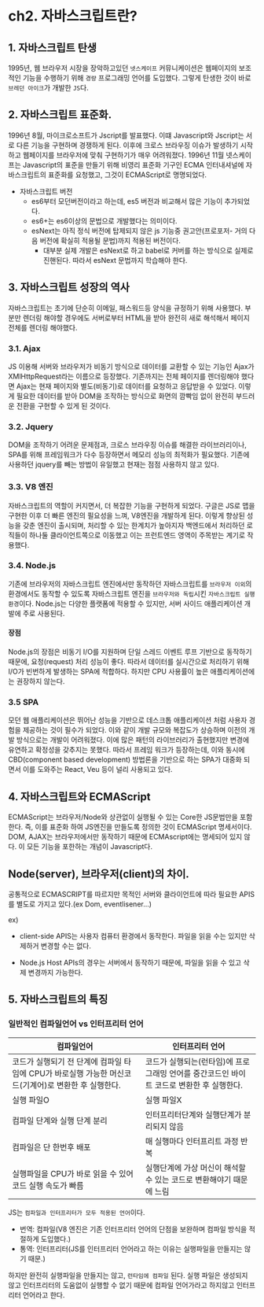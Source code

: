 # ch2. 자바스크립트란?

## 1. 자바스크립트 탄생

1995년, 웹 브라우저 시장을 장악하고있던 `넷스케이프` 커뮤니케이션은 웹페이지의 보조적인 기능을 수행하기 위해 `경량` 프로그래밍 언어를 도입했다. 그렇게 탄생한 것이 바로 `브레던 아이크`가 개발한 `JS`다.

## 2. 자바스크립트 표준화.

1996년 8월, 마이크로소프트가 Jscript를 발표했다. 이떄 Javascript와 Jscript는 서로 다른 기능을 구현하며 경쟁하게 된다. 이후에 크로스 브라우징 이슈가 발생하기 시작하고 웹페이지를 브라우저에 맞춰 구현하기가 매우 어려워졌다. 1996년 11월 넷스케이프는 Javascript의 표준을 만들기 위해 비영리 표준화 기구인 ECMA 인터내셔널에 자바스크립트의 표준화를 요청했고, 그것이 ECMAScript로 명명되었다.

- 자바스크립트 버전
  - es6부터 모던버전이라고 하는데, es5 버전과 비교해서 많은 기능이 추가되었다.
  - es6+는 es6이상의 문법으로 개발했다는 의미이다.
  - esNext는 아직 정식 버전에 탑제되지 않은 js 기능중 권고안(프로포저- 거의 다음 버전에 확실히 적용될 문법)까지 적용된 버전이다.
    - 대부분 실제 개발은 esNext로 하고 babel로 커버를 하는 방식으로 실제로 진핸된다. 따라서 esNext 문법까지 학습해야 한다.

## 3. 자바스크립트 성장의 역사

자바스크립트는 초기에 단순히 이메일, 패스워드등 양식을 규정하기 위해 사용했다. 부분만 렌더링 해야할 경우에도 서버로부터 HTML을 받아 완전히 새로 해석해서 페이지 전체를 렌더링 해야했다.

### 3.1. Ajax

JS 이용해 서버와 브라우저가 비동기 방식으로 데이터를 교환할 수 있는 기능인 Ajax가 XMlHttpRequest라는 이름으로 등장했다. 기존까지는 전체 페이지를 렌더링해야 했다면 Ajax는 현재 페이지와 별도(비동기)로 데이터를 요청하고 응답받을 수 있었다. 이렇게 필요한 데이터를 받아 DOM을 조작하는 방식으로 화면의 깜빡임 없이 완전히 부드러운 전환을 구현할 수 있게 된 것이다.

### 3.2. Jquery

DOM을 조작하기 어려운 문제점과, 크로스 브라우징 이슈를 해결한 라이브러리이나, SPA를 위해 프레임워크가 다수 등장하면서 메모리 성능의 최적화가 필요했다. 기존에 사용하던 jquery를 빼는 방법이 유일했고 현재는 점점 사용하지 않고 있다.

### 3.3. V8 엔진

자바스크립트의 역할이 커지면서, 더 복잡한 기능을 구현하게 되었다. 구글은 JS로 맵을 구현한 이후 더 빠른 엔진의 필요성을 느껴, V8엔진을 개발하게 된다. 이렇게 향상된 성능을 갖춘 엔진이 출시되며, 처리할 수 있는 한계치가 높아지자 백엔드에서 처리하던 로직들이 하나둘 클라이언트쪽으로 이동했고 이는 프런트엔드 영역이 주목받는 계기로 작용했다.

### 3.4. Node.js

기존에 브라우저의 자바스크립트 엔진에서만 동작하던 자바스크립트를 `브라우저 이외`의 환경에서도 동작할 수 있도록 자바스크립트 엔진을 `브라우저와 독립`시킨 `자바스크립트 실행 환경`이다. Node.js는 다양한 플랫폼에 적용할 수 있지만, 서버 사이드 애플리케이션 개발에 주로 사용된다.

#### 장점

Node.js의 장점은 비동기 I/O를 지원하며 단일 스레드 이벤트 루프 기반으로 동작하기 때문에, 요청(request) 처리 성능이 좋다. 따라서 데이터를 실시간으로 처리하기 위해 I/O가 빈번하게 발생하는 SPA에 적합하다. 하지만 CPU 사용률이 높은 애플리케이션에는 권장하지 않는다.

### 3.5 SPA

모던 웹 애플리케이션은 뛰어난 성능을 기반으로 데스크톱 애플리케이션 처럼 사용자 경험을 제공하는 것이 필수가 되었다. 이와 같이 개발 규모와 복잡도가 상승하며 이전의 개발 방식으로는 개발이 어려워졌다. 이에 많은 패턴의 라이브러리가 출현했지만 변경에 유연하고 확정성을 갖추지는 못했다. 따라서 프레임 워크가 등장하는데, 이와 동시에 CBD(component based development) 방법론을 기반으로 하는 SPA가 대중화 되면서 이를 도와주는 React, Veu 등이 널리 사용되고 있다.

## 4. 자바스크립트와 ECMAScript

ECMAScript는 브라우저/Node와 상관없이 실행될 수 있는 Core한 JS문법만을 포함한다. 즉, 이를 표준화 하여 JS엔진을 만들도록 정의한 것이 ECMAScript 명세서이다.
DOM, AJAX는 브라우저에서만 동작하기 때문에 ECMAscript에는 명세되어 있지 않다.
이 모든 기능을 포한하는 개념이 Javascript다.

## Node(server), 브라우저(client)의 차이.

공통적으로 ECMASCRIPT를 따르지만 목적인 서버와 클라이언트에 따라 필요한 APIS를 별도로 가지고 있다.(ex Dom, eventlisener...)

ex)

- client-side APIS는 사용자 컴퓨터 환경에서 동작한다. 파일을 읽을 수는 있지만 삭제하거 변경할 수는 없다.

- Node.js Host APIs의 경우는 서버에서 동작하기 때문에, 파일을 읽을 수 있고 삭제 변경까지 가능한다.

## 5. 자바스크립트의 특징

### 일반적인 컴파일언어 vs 인터프리터 언어

| 컴파일언어                                                                                           | 인터프리터 언어                                                                          |
| ---------------------------------------------------------------------------------------------------- | ---------------------------------------------------------------------------------------- |
| 코드가 실행되기 전 단계에 컴파일 타임에 CPU가 바로실행 가능한 머신코드(기계어)로 변환한 후 실행한다. | 코드가 실행되는(런타임)에 프로그래밍 언어를 중간코드인 바이트 코드로 변환한 후 실행한다. |
| 실행 파일O                                                                                           | 실행 파일X                                                                               |
| 컴파일 단계와 실행 단계 분리                                                                         | 인터프리터단계와 실행단계가 분리되지 않음                                                |
| 컴파일은 단 한번후 배포                                                                              | 매 실행마다 인터프리트 과정 반복                                                         |
| 실행파일을 CPU가 바로 읽을 수 있어 코드 실행 속도가 빠름                                             | 실행단계에 가상 머신이 해석할 수 있는 코드로 변환해야기 때문에 느림                      |

JS는 `컴파일과 인터프리터가 모두 적용된 언어`이다.

- 번역: 컴파일(V8 엔진은 기존 인터프리터 언어의 단점을 보완하며 컴파일 방식을 적절하게 도입했다.)
- 통역: 인터프리터(JS를 인터프리터 언어라고 하는 이유는 실행파일을 만들지는 않기 때문.)

하지만 완전히 실행파일을 만들지는 않고, `런타임에 컴파일` 된다. 실행 파일은 생성되지 않고 인터프리터의 도움없이 실행할 수 없기 때문에 컴파일 언어가라고 하지않고 인터프리터 언어라고 한다.
